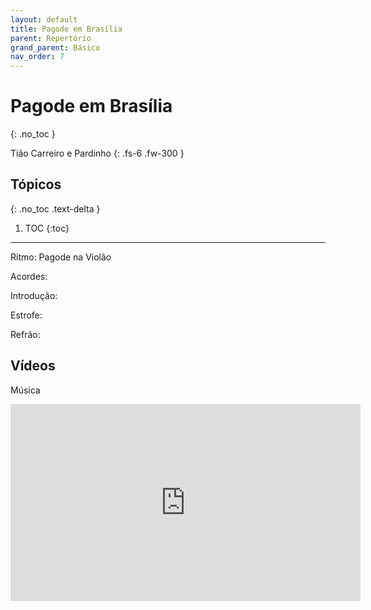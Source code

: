 ```yaml
---
layout: default
title: Pagode em Brasília
parent: Repertório
grand_parent: Básico
nav_order: 7
---
```


# Pagode em Brasília
{: .no_toc }

Tião Carreiro e Pardinho
{: .fs-6 .fw-300 }

## Tópicos
{: .no_toc .text-delta }

1. TOC
{:toc}

---

Ritmo: Pagode na Violão

Acordes:

Introdução:

Estrofe:

Refrão:

## Vídeos

Música

<div class="video-container">
<iframe width="560" height="315" src="https://www.youtube.com/embed/bEehfdEbDlc" title="YouTube video player" frameborder="0" allow="accelerometer; autoplay; clipboard-write; encrypted-media; gyroscope; picture-in-picture; web-share" allowfullscreen></iframe>
</div>
